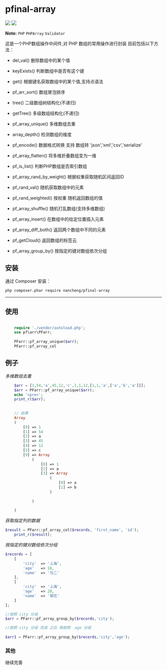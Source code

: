 # pfinal-array

![](https://img.shields.io/apm/l/vim-mode.svg)
[![](https://img.shields.io/badge/Downloads-4k-red.svg)](https://packagist.org/packages/nancheng/pfinal-array)


**Note:** ```PHP``` ```PHPArray``` ```Validator```

这是一个PHP数组操作中间件,对 PHP 数组的常用操作进行封装
目前包括以下方法：

- del_val()     删除数组中的某个值
- keyExists()   判断数组中是否有这个键
- get()         根据键名获取数组中的某个值,支持点语法
- pf_arr_sort() 数组冒泡排序
- tree()        二级数组树结构化(不递归)
- getTree()     多级数组结构化(不递归)
- pf_array_unique()   多维数组去重 
- array_depth()       检测数组的维度
- pf_encode()         数据格式转换
    支持 数组转 'json','xml','csv','serialize'
    
    
    
- pf_array_flatten()        将多维折叠数组变为一维
- pf_is_list()              判断PHP数组是否索引数组
- pf_array_rand_by_weight() 根据权重获取随机区间返回ID
- pf_rand_val()      随机获取数组中的元素
- pf_rand_weighted() 按权重 随机返回数组的值
- pf_array_shuffle() 随机打乱数组(支持多维数组)
- pf_array_insert()  在数组中的给定位置插入元素
- pf_array_diff_both()    返回两个数组中不同的元素
- pf_getCloud()      返回数组的标签云
- pf_array_group_by() 按指定的键对数组依次分组

## 安装

通过 Composer 安装：

    php composer.phar require nancheng/pfinal-array
---

## 使用

```php

    require './vendor/autoload.php';
    use pf\arr\PFarr;
    
    PFarr::pf_array_unique($arr);
    PFarr::pf_array_col
```

## 例子


*多维数组去重*

```php
    $arr = [1,54,'a',45,12,'c',1,1,12,[1,1,'a',['a','b','a']]];
    $arr = PFarr::pf_array_unique($arr);
    echo '<pre>';
    print_r($arr);
        
    
    // 结果
    Array
    (
        [0] => 1
        [1] => 54
        [2] => a
        [3] => 45
        [4] => 12
        [5] => c
        [9] => Array
            (
                [0] => 1
                [2] => a
                [3] => Array
                    (
                        [0] => a
                        [1] => b
                    )
    
            )
    
    )
```

*获取指定列的数据*

```php
$result = PFarr::pf_array_col($records, 'first_name', 'id');
    print_r($result);
```

*按指定的键对数组依次分组*

```php
$records = [
    [
        'city'  => '上海',
        'age'   => 18,
        'name'  => '马二'
    ],
    [
        'city'  => '上海',
        'age'   => 20,
        'name'  => '翠花'
    ]
];

//按照 city 分组 
$arr = PFarr::pf_array_group_by($records,'city');

//按照 city 分组 完成 之后 再按照  age 分组
   
$arr1 = PFarr::pf_array_group_by($records,'city','age');

```

### 其他

继续完善
